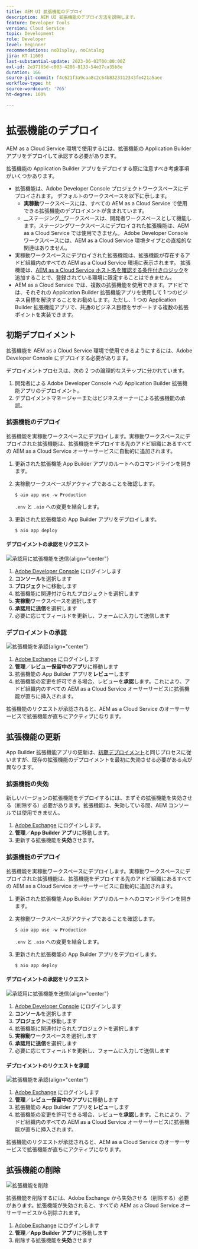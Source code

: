 ```yaml
---
title: AEM UI 拡張機能のデプロイ
description: AEM UI 拡張機能のデプロイ方法を説明します。
feature: Developer Tools
version: Cloud Service
topic: Development
role: Developer
level: Beginner
recommendations: noDisplay, noCatalog
jira: KT-11603
last-substantial-update: 2023-06-02T00:00:00Z
exl-id: 2e37165d-c003-4206-8133-54e37ca35b8e
duration: 166
source-git-commit: f4c621f3a9caa8c2c64b8323312343fe421a5aee
workflow-type: ht
source-wordcount: '765'
ht-degree: 100%

---
```


# 拡張機能のデプロイ

AEM as a Cloud Service 環境で使用するには、拡張機能の Application Builder アプリをデプロイして承認する必要があります。

拡張機能の Application Builder アプリをデプロイする際に注意すべき考慮事項がいくつかあります。

+ 拡張機能は、Adobe Developer Console プロジェクトワークスペースにデプロイされます。 デフォルトのワークスペースを以下に示します。
   + __実稼動__&#x200B;ワークスペースには、すべての AEM as a Cloud Service で使用できる拡張機能のデプロイメントが含まれています。
   + __ステージング__ワークスペースは、開発者ワークスペースとして機能します。ステージングワークスペースにデプロイされた拡張機能は、AEM as a Cloud Service では使用できません。
Adobe Developer Console ワークスペースには、AEM as a Cloud Service 環境タイプとの直接的な関連はありません。
+ 実稼動ワークスペースにデプロイされた拡張機能は、拡張機能が存在するアドビ組織内のすべての AEM as a Cloud Service 環境に表示されます。
拡張機能は、[AEM as a Cloud Service ホスト名を確認する条件付きロジック](https://developer.adobe.com/uix/docs/guides/publication/#enabling-extension-only-on-specific-aem-environments)を追加することで、登録されている環境に限定することはできません。
+ AEM as a Cloud Service では、複数の拡張機能を使用できます。アドビでは、それぞれの Application Builder 拡張機能アプリを使用して 1 つのビジネス目標を解決することをお勧めします。ただし、1 つの Application Builder 拡張機能アプリで、共通のビジネス目標をサポートする複数の拡張ポイントを実装できます。

## 初期デプロイメント

拡張機能を AEM as a Cloud Service 環境で使用できるようにするには、Adobe Developer Console にデプロイする必要があります。

デプロイメントプロセスは、次の 2 つの論理的なステップに分かれています。

1. 開発者による Adobe Developer Console への Application Builder 拡張機能アプリのデプロイメント。
1. デプロイメントマネージャーまたはビジネスオーナーによる拡張機能の承認。

### 拡張機能のデプロイ

拡張機能を実稼動ワークスペースにデプロイします。実稼動ワークスペースにデプロイされた拡張機能は、拡張機能をデプロイする先のアドビ組織にあるすべての AEM as a Cloud Service オーサーサービスに自動的に追加されます。

1. 更新された拡張機能 App Builder アプリのルートへのコマンドラインを開きます。
1. 実稼動ワークスペースがアクティブであることを確認します。

   ```shell
   $ aio app use -w Production
   ```

   `.env` と `.aio` への変更を結合します。

1. 更新された拡張機能の App Builder アプリをデプロイします。

   ```shell
   $ aio app deploy
   ```

#### デプロイメントの承認をリクエスト

![承認用に拡張機能を送信](./assets/deploy/submit-for-approval.png){align="center"}

1. [Adobe Developer Console](https://developer.adobe.com) にログインします
1. __コンソール__&#x200B;を選択します
1. __プロジェクト__&#x200B;に移動します
1. 拡張機能に関連付けられたプロジェクトを選択します
1. __実稼動__&#x200B;ワークスペースを選択します
1. __承認用に送信__&#x200B;を選択します
1. 必要に応じてフィールドを更新し、フォームに入力して送信します

### デプロイメントの承認

![拡張機能を承認](./assets/deploy/adobe-exchange.png){align="center"}

1. [Adobe Exchange](https://exchange.adobe.com/) にログインします
1. __管理__／__レビュー保留中のアプリ__&#x200B;に移動します
1. 拡張機能の App Builder アプリを&#x200B;__レビュー__&#x200B;します
1. 拡張機能の変更を許可できる場合、レビューを&#x200B;__承認__&#x200B;します。これにより、アドビ組織内のすべての AEM as a Cloud Service オーサーサービスに拡張機能が直ちに挿入されます。

拡張機能のリクエストが承認されると、AEM as a Cloud Service のオーサーサービスで拡張機能が直ちにアクティブになります。

## 拡張機能の更新

App Builder 拡張機能アプリの更新は、[初期デプロイメント](#initial-deployment)と同じプロセスに従いますが、既存の拡張機能のデプロイメントを最初に失効させる必要がある点が異なります。

### 拡張機能の失効

新しいバージョンの拡張機能をデプロイするには、まずその拡張機能を失効させる（削除する）必要があります。拡張機能は、失効している間、AEM コンソールでは使用できません。

1. [Adobe Exchange](https://exchange.adobe.com/) にログインします。
1. __管理__／__App Builder アプリ__&#x200B;に移動します。
1. 更新する拡張機能を&#x200B;__失効__&#x200B;させます。

### 拡張機能のデプロイ

拡張機能を実稼動ワークスペースにデプロイします。実稼動ワークスペースにデプロイされた拡張機能は、拡張機能をデプロイする先のアドビ組織にあるすべての AEM as a Cloud Service オーサーサービスに自動的に追加されます。

1. 更新された拡張機能 App Builder アプリのルートへのコマンドラインを開きます。
1. 実稼動ワークスペースがアクティブであることを確認します。

   ```shell
   $ aio app use -w Production
   ```

   `.env` と `.aio` への変更を結合します。

1. 更新された拡張機能の App Builder アプリをデプロイします。

   ```shell
   $ aio app deploy
   ```

#### デプロイメントの承認をリクエスト

![承認用に拡張機能を送信](./assets/deploy/submit-for-approval.png){align="center"}

1. [Adobe Developer Console](https://developer.adobe.com) にログインします
1. __コンソール__&#x200B;を選択します
1. __プロジェクト__&#x200B;に移動します
1. 拡張機能に関連付けられたプロジェクトを選択します
1. __実稼動__&#x200B;ワークスペースを選択します
1. __承認用に送信__&#x200B;を選択します
1. 必要に応じてフィールドを更新し、フォームに入力して送信します

#### デプロイメントのリクエストを承認

![拡張機能を承認](./assets/deploy/adobe-exchange.png){align="center"}

1. [Adobe Exchange](https://exchange.adobe.com/) にログインします
1. __管理__／__レビュー保留中のアプリ__&#x200B;に移動します
1. 拡張機能の App Builder アプリを&#x200B;__レビュー__&#x200B;します
1. 拡張機能の変更を許可できる場合、レビューを&#x200B;__承認__&#x200B;します。これにより、アドビ組織内のすべての AEM as a Cloud Service オーサーサービスに拡張機能が直ちに挿入されます。

拡張機能のリクエストが承認されると、AEM as a Cloud Service のオーサーサービスで拡張機能が直ちにアクティブになります。

## 拡張機能の削除

![拡張機能を削除](./assets/deploy/revoke.png)

拡張機能を削除するには、Adobe Exchange から失効させる（削除する）必要があります。拡張機能が失効されると、すべての AEM as a Cloud Service オーサーサービスから削除されます。

1. [Adobe Exchange](https://exchange.adobe.com/) にログインします
1. __管理__／__App Builder アプリ__&#x200B;に移動します
1. 削除する拡張機能を&#x200B;__失効__&#x200B;させます

